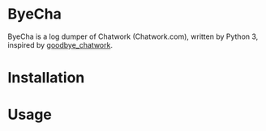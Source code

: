 # ByeCha

ByeCha is a log dumper of Chatwork (Chatwork.com), written by Python 3,
inspired by [goodbye_chatwork](https://github.com/swdyh/goodbye_chatwork).

# Installation

# Usage
